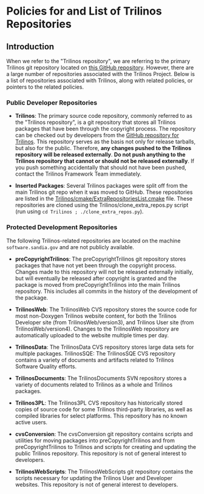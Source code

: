# Policies for and List of Trilinos Repositories

## Introduction

When we refer to the "Trilinos repository", we are referring to the primary Trilinos git repository located on [this GitHub repository](https://github.com/trilinos/Trilinos). However, there are a large number of repositories associated with the Trilinos Project. Below is a list of repositories associated with Trilinos, along with related policies, or pointers to the related policies.

### Public Developer Repositories

+ **Trilinos**:  The primary source code repository, commonly referred to as the "Trilinos repository", is a git repository that stores all Trilinos packages that have been through the copyright process. The repository can be checked out by developers from the [GitHub repository for Trilinos](https://github.com/trilinos/Trilinos). This repository serves as the basis not only for release tarballs, but also for the public. Therefore, **any changes pushed to the Trilinos repository will be released externally**. **Do not push anything to the Trilinos repository that cannot or should not be released externally**. If you push something accidentally that should not have been pushed, contact the Trilinos Framework Team immediately.

+ **Inserted Packages**: Several Trilinos packages were split off from the main Trilinos git repo when it was moved to GitHub.  These repositories are listed in the [Trilinos/cmake/ExtraRepositoriesList.cmake](https://github.com/trilinos/Trilinos/blob/master/cmake/ExtraRepositoriesList.cmake) file.  These repositories are cloned using the Trilinos/clone_extra_repos.py script (run using `cd Trilinos ; ./clone_extra_repos.py`).

### Protected Development Repositories

The following Trilinos-related repositories are located on the machine `software.sandia.gov` and are not publicly available.

+ **preCopyrightTrilinos**: The preCopyrightTrilinos git repository stores packages that have not yet been through the copyright process. Changes made to this repository will not be released externally initially, but will eventually be released after copyright is granted and the package is moved from preCopyrightTrilinos into the main Trilinos repository. This includes all commits in the history of the development of the package.

+ **TrilinosWeb**:  The TrilinosWeb CVS repository stores the source code for most non-Doxygen Trilinos website content, for both the Trilinos Developer site (from TrilinosWeb/version3), and Trilinos User site (from TrilinosWeb/version4). Changes to the TrilinosWeb repository are automatically uploaded to the website multiple times per day.

+ **TrilinosData**:  The TrilinosData CVS repository stores large data sets for multiple packages.
TrilinosSQE: The TrilinosSQE CVS repository contains a variety of documents and artifacts related to Trilinos Software Quality efforts.

+ **TrilinosDocuments**: The TrilinosDocuments SVN repository stores a variety of documents related to Trilinos as a whole and Trilinos packages.

+ **Trilinos3PL**: The Trilinos3PL CVS repository has historically stored copies of source code for some Trilinos third-party libraries, as well as compiled libraries for select platforms. This repository has no known active users.

+ **cvsConversion**:  The cvsConversion git repository contains scripts and utilities for moving packages into preCopyrightTrilinos and from preCopyrightTrilinos to Trilinos and scripts for creating and updating the public Trilinos repository. This repository is not of general interest to developers.

+ **TrilinosWebScripts**: The TrilinosWebScripts git repository contains the scripts necessary for updating the Trilinos User and Developer websites. This repository is not of general interest to developers.